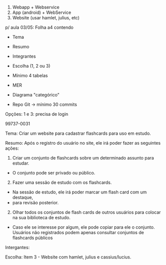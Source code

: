 1) Webapp + Webservice
2) App (android) + WebService
3) Website (usar hamlet, julius, etc)

p/ aula 03/05: 
Folha a4 contendo
- Tema
- Resumo
- Integrantes
- Escolha (1, 2 ou 3)

- Mínimo 4 tabelas
- MER
- Diagrama "categórico"
- Repo Git
  -> mínimo 30 commits

Opções:
1 e 3: precisa de login

99737-0031


Tema: Criar um website para cadastrar flashcards para uso em estudo.

Resumo: Após o registro do usuário no site, ele irá poder fazer as seguintes ações:
1) Criar um conjunto de flashcards sobre um determinado assunto para estudar.
 * O conjunto pode ser privado ou público.
2) Fazer uma sessão de estudo com os flashcards.
 * Na sessão de estudo, ele irá poder marcar um flash card com um destaque, 
 * para revisão posterior.
2) Olhar todos os conjuntos de flash cards de outros usuários para colocar 
na sua biblioteca de estudo.
 * Caso ele se interesse por algum, ele pode copiar para ele o conjunto.
Usuários não registrados podem apenas consultar conjuntos de flashcards públicos

Intergantes: 

Escolha: Item 3 - Website com hamlet, julius e cassius/lucius.